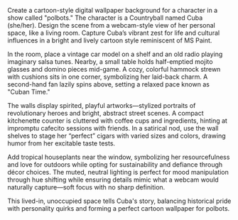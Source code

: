 Create a cartoon-style digital wallpaper background for a character in a show called "polbots." The character is a Countryball named Cuba (she/her). Design the scene from a webcam-style view of her personal space, like a living room. Capture Cuba’s vibrant zest for life and cultural influences in a bright and lively cartoon style reminiscent of MS Paint.

In the room, place a vintage car model on a shelf and an old radio playing imaginary salsa tunes. Nearby, a small table holds half-emptied mojito glasses and domino pieces mid-game. A cozy, colorful hammock strewn with cushions sits in one corner, symbolizing her laid-back charm. A second-hand fan lazily spins above, setting a relaxed pace known as "Cuban Time."

The walls display spirited, playful artworks—stylized portraits of revolutionary heroes and bright, abstract street scenes. A compact kitchenette counter is cluttered with coffee cups and ingredients, hinting at impromptu cafecito sessions with friends. In a satirical nod, use the wall shelves to stage her “perfect” cigars with varied sizes and colors, drawing humor from her excitable taste tests.

Add tropical houseplants near the window, symbolizing her resourcefulness and love for outdoors while opting for sustainability and defiance through décor choices. The muted, neutral lighting is perfect for mood manipulation through hue shifting while ensuring details mimic what a webcam would naturally capture—soft focus with no sharp definition.

This lived-in, unoccupied space tells Cuba's story, balancing historical pride with personality quirks and forming a perfect cartoon wallpaper for polbots.